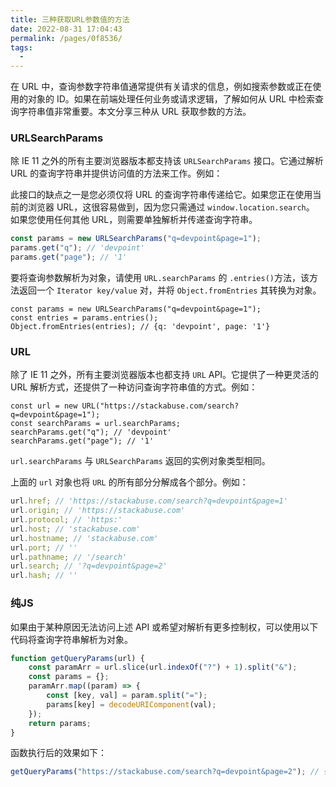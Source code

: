 ```yaml
---
title: 三种获取URL参数值的方法
date: 2022-08-31 17:04:43
permalink: /pages/0f8536/
tags: 
  - 
---
```



在 URL 中，查询参数字符串值通常提供有关请求的信息，例如搜索参数或正在使用的对象的 ID。如果在前端处理任何业务或请求逻辑，了解如何从 URL 中检索查询字符串值非常重要。本文分享三种从 URL 获取参数的方法。

### URLSearchParams

除 IE 11 之外的所有主要浏览器版本都支持该 `URLSearchParams` 接口。它通过解析 URL 的查询字符串并提供访问值的方法来工作。例如：

此接口的缺点之一是您必须仅将 URL 的查询字符串传递给它。如果您正在使用当前的浏览器 URL，这很容易做到，因为您只需通过 `window.location.search`。 如果您使用任何其他 URL，则需要单独解析并传递查询字符串。

```js
const params = new URLSearchParams("q=devpoint&page=1");
params.get("q"); // 'devpoint'
params.get("page"); // '1'
```

要将查询参数解析为对象，请使用 `URL.searchParams` 的 `.entries()`方法，该方法返回一个 `Iterator key/value` 对，并将 `Object.fromEntries` 其转换为对象。

```JS
const params = new URLSearchParams("q=devpoint&page=1");
const entries = params.entries();
Object.fromEntries(entries); // {q: 'devpoint', page: '1'}
```

### URL

除了 IE 11 之外，所有主要浏览器版本也都支持 `URL` API。它提供了一种更灵活的 URL 解析方式，还提供了一种访问查询字符串值的方式。例如：

```JS
const url = new URL("https://stackabuse.com/search?q=devpoint&page=1");
const searchParams = url.searchParams;
searchParams.get("q"); // 'devpoint'
searchParams.get("page"); // '1'
```

`url.searchParams` 与 `URLSearchParams` 返回的实例对象类型相同。

上面的 `url` 对象也将 `URL` 的所有部分分解成各个部分。例如：

```js
url.href; // 'https://stackabuse.com/search?q=devpoint&page=1'
url.origin; // 'https://stackabuse.com'
url.protocol; // 'https:'
url.host; // 'stackabuse.com'
url.hostname; // 'stackabuse.com'
url.port; // ''
url.pathname; // '/search'
url.search; // '?q=devpoint&page=2'
url.hash; // ''
```

### 纯JS

如果由于某种原因无法访问上述 API 或希望对解析有更多控制权，可以使用以下代码将查询字符串解析为对象。

```js
function getQueryParams(url) {
    const paramArr = url.slice(url.indexOf("?") + 1).split("&");
    const params = {};
    paramArr.map((param) => {
        const [key, val] = param.split("=");
        params[key] = decodeURIComponent(val);
    });
    return params;
}
```

函数执行后的效果如下：

```js
getQueryParams("https://stackabuse.com/search?q=devpoint&page=2"); // { q: 'devpoint', page: '2' }
```

